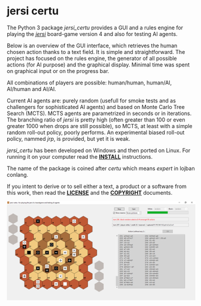 # jersi certu

The Python 3 package *jersi_certu* provides a GUI and a rules engine for playing the [*jersi*](https://github.com/LucasBorboleta/jersi) board-game version 4 and also for testing AI agents. 

Below is an overview of the GUI interface, which retrieves the human chosen action thanks to a text field. It is simple and straightforward. The project has focused on the rules engine, the generator of all possible actions (for AI purpose) and the graphical display. Minimal time was spent on graphical input or on the progress bar.

All combinations of players are possible: human/human, human/AI, AI/human and AI/AI. 

Current AI agents are: purely random (usefull for smoke tests and as challengers for sophisticated AI agents) and based on Monte Carlo Tree Search (MCTS). MCTS agents are parametrized in seconds or in iterations. The branching ratio of *jersi* is pretty high (often greater than 100 or even greater 1000 when drops are still possible), so MCTS, at least with a simple random roll-out policy, poorly performs. An experimental biased roll-out policy, nammed *jrp*, is provided, but yet it is weak.

*jersi_certu* has been developed on Windows and then ported on Linux. For running it on your computer read the [**INSTALL**](./docs/INSTALL.md) instructions.

The name of the package is coined after *certu* which means *expert* in lojban conlang.

If you intent to derive or to sell either a text, a product or a software from this work, then read the [**LICENSE**](./docs/LICENSE.txt) and the  [**COPYRIGHT**](./docs/COPYRIGHT.md)  documents.

![](./docs/jersi-scene.png)
